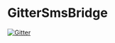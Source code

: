 # GitterSmsBridge

[![Gitter](https://badges.gitter.im/Join%20Chat.svg)](https://gitter.im/jtrinklein/GitterSmsBridge?utm_source=badge&utm_medium=badge&utm_campaign=pr-badge&utm_content=badge)